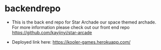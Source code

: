 # backendrepo

- This is the back end repo for Star Archade our space themed archade. For more information please check out our front end repo https://github.com/kayjinyi/star-arcade

- Deployed link here: https://kooler-games.herokuapp.com/

